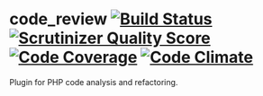 code_review [![Build Status](https://secure.travis-ci.org/Srokap/code_review.png?branch=master)](https://travis-ci.org/Srokap/code_review) [![Scrutinizer Quality Score](https://scrutinizer-ci.com/g/Srokap/code_review/badges/quality-score.png?s=ce62b248cb98472b0405ad4bf3bd1f597cb7947f)](https://scrutinizer-ci.com/g/Srokap/code_review/) [![Code Coverage](https://scrutinizer-ci.com/g/Srokap/code_review/badges/coverage.png?s=1704d109e8647dd362dd4476bb21d6bfe890ba2f)](https://scrutinizer-ci.com/g/Srokap/code_review/) [![Code Climate](https://codeclimate.com/github/Srokap/code_review.png)](https://codeclimate.com/github/Srokap/code_review)
==================

Plugin for PHP code analysis and refactoring.
